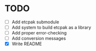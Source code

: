 # TODO

- [ ] Add etcpak submodule
- [ ] Add system to build etcpak as a library
- [ ] Add proper error-checking
- [ ] Add conversion messages
- [x] Write README
